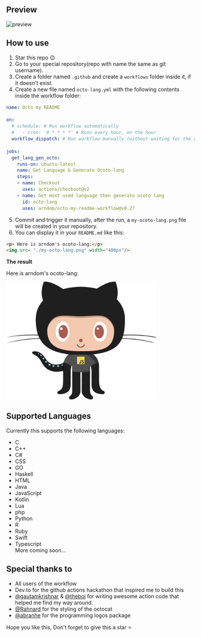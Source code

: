 ## Preview

![preview](https://media.giphy.com/media/JrpfevOVogixZYWp9O/source.gif "preview")


## How to use

1. Star this repo 😉
2. Go to your special repository(repo with name the same as git username).
3. Create a folder named `.github` and create a `workflows` folder inside it, if it doesn't exist.
4. Create a new file named `octo-lang.yml` with the following contents inside the workflow folder:

```yaml
name: Octo my README 

on:
  # schedule: # Run workflow automatically
  #   - cron: '0 * * * *' # Runs every hour, on the hour
  workflow_dispatch: # Run workflow manually (without waiting for the cron to be called), through the Github Actions Workflow page directly

jobs:
  get_lang_gen_octo:
    runs-on: ubuntu-latest
    name: Get Language & Generate Ocoto-lang
    steps:
    - name: Checkout
      uses: actions/checkout@v2
    - name: Get most used language then generate ocoto lang
      id: octo-lang
      uses: arndom/octo-my-readme-workflow@v0.27
```

5. Commit and trigger it manually, after the run, a  `my-ocoto-lang.png` file will be created in your repository.
6. You can display it in your `README.md` like this:

```markdown
<p> Here is arndom's ocoto-lang:</p>
<img src= "./my-octo-lang.png" width="400px"/>
```

**The result**

<p> Here is arndom's ocoto-lang:</p>
<img src= "./my-octo-lang.png" width="400px"/>


## Supported Languages

Currently this supports the following languages:

- C
- C++
- C#
- CSS
- GO
- Haskell
- HTML
- Java
- JavaScript
- Kotlin
- Lua
- php
- Python
- R
- Ruby
- Swift
- Typescript    
  More coming soon...

## Special thanks to

- All users of the workflow
- Dev.to for the github actions hackathon that inspired me to build this
- [@gautamkrishnar](https://github.com/gautamkrishnar) & [@theboi](https://github.com/theboi) for writing awesome action code that helped me find my way around.
- [@Rahnard](https://github.com/Rahnard) for the styling of the octocat
- [@abranhe](https://www.npmjs.com/package/programming-languages-logos) for the programming logos package


Hope you like this, Don't forget to give this a star ⭐
